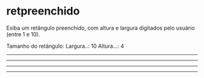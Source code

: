 # retpreenchido
Exiba um retângulo preenchido, com altura e largura digitados pelo usuário (entre 1 e 10).

Tamanho do retângulo:
Largura..: 10
Altura...: 4

**********
**********
**********
**********

